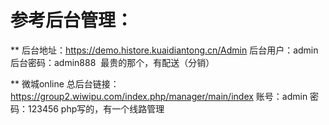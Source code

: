 # 参考后台管理：
** 后台地址：https://demo.histore.kuaidiantong.cn/Admin
	后台用户：admin
	后台密码：admin888 
	最贵的那个，有配送（分销）
	
** 微城online 总后台链接：https://group2.wiwipu.com/index.php/manager/main/index 
	账号：admin 
	密码：123456
	php写的，有一个线路管理
